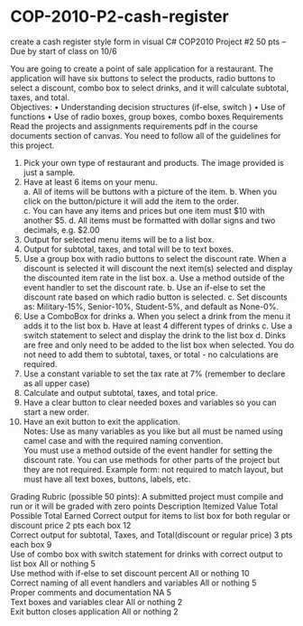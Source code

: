 # COP-2010-P2-cash-register
create a cash register style form in visual C#
COP2010 Project #2 50 pts – Due by start of class on 10/6 
 
You are going to create a point of sale application for a restaurant.  The application will have six buttons to select the products, radio buttons to select a discount, combo box to select drinks, and it will calculate subtotal, taxes, and total.       
Objectives: 
•	Understanding decision structures (if-else, switch ) 
•	Use of functions 
•	Use of radio boxes, group boxes, combo boxes 
Requirements 
Read the projects and assignments requirements pdf in the course documents section of canvas.  You need to follow all of the guidelines for this project.    
1.	Pick your own type of restaurant and products.  The image provided is just a sample. 
2.	Have at least 6 items on your menu.     
a.	All of items will be buttons with a picture of the item. 
b.	When you click on the button/picture it will add the item to the order.  
c.	You can have any items and prices but one item must $10 with another $5. 
d.	All items must be formatted with dollar signs and two decimals, e.g. $2.00 
3.	Output for selected menu items will be to a list box. 
4.	Output for subtotal, taxes, and total will be to text boxes. 
5.	Use a group box with radio buttons to select the discount rate.  When a discount is selected it will discount the next item(s) selected and display the discounted item rate in the list box. 
a.	Use a method outside of the event handler to set the discount rate. 
b.	Use an if-else to set the discount rate based on which radio button is selected. 
c.	Set discounts as: Military-15%, Senior-10%, Student-5%, and default as None-0%. 
6.	Use a ComboBox for drinks 
a.	When you select a drink from the menu it adds it to the list box 
b.	Have at least 4 different types of drinks 
c.	Use a switch statement to select and display the drink to the list box 
d.	Dinks are free and only need to be added to the list box when selected.  You do not need to add them to subtotal, taxes, or total - no calculations are required.     
7.	Use a constant variable to set the tax rate at 7% (remember to declare as all upper case) 
8.	Calculate and output subtotal, taxes, and total price.  
9.	Have a clear button to clear needed boxes and variables so you can start a new order. 
10.	Have an exit button to exit the application.   
Notes: Use as many variables as you like but all must be named using camel case and with the required naming convention.     
You must use a method outside of the event handler for setting the discount rate.  You  can use methods for other parts of the project but they are not required. 
Example form: not required to match layout, but must have all text boxes, buttons, labels, etc.   
  
Grading Rubric (possible 50 pints): 
A submitted project must compile and run or it will be graded with zero points 
Description 	Itemized Value 	Total 
Possible 	Total Earned 
Correct output for items to list box for both regular or discount price 	2 pts each box 	12 	  
Correct output for subtotal, Taxes, and Total(discount or regular price) 	3 pts each box 	9 	  
Use of combo box with switch statement for drinks with correct output to list box 	All or nothing 	5 	  
Use method with if-else to set discount percent 	All or nothing 	10 	 
Correct naming of all event handlers and variables 	All or nothing 	5 	 
Proper comments and documentation 	NA 	5 	 
Text boxes and variables clear 	All or nothing 	2 	 
Exit button closes application 	All or nothing 	2 	 
 
